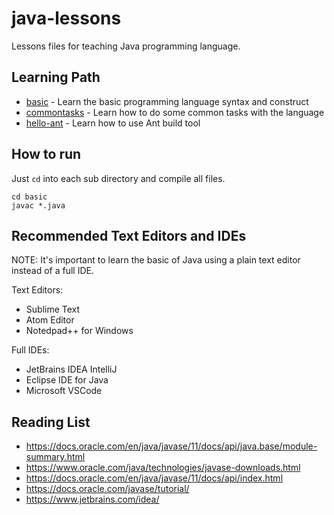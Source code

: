 # java-lessons

Lessons files for teaching Java programming language.

## Learning Path

* [basic](basic) - Learn the basic programming language syntax and construct
* [commontasks](commontasks) - Learn how to do some common tasks with the language
* [hello-ant](hello-ant) - Learn how to use Ant build tool

## How to run

Just `cd` into each sub directory and compile all files.

```
cd basic
javac *.java
```

## Recommended Text Editors and IDEs

NOTE: It's important to learn the basic of Java using a plain text editor instead of a full IDE.

Text Editors:

* Sublime Text
* Atom Editor
* Notedpad++ for Windows

Full IDEs:

* JetBrains IDEA IntelliJ
* Eclipse IDE for Java
* Microsoft VSCode

## Reading List

* https://docs.oracle.com/en/java/javase/11/docs/api/java.base/module-summary.html
* https://www.oracle.com/java/technologies/javase-downloads.html
* https://docs.oracle.com/en/java/javase/11/docs/api/index.html
* https://docs.oracle.com/javase/tutorial/
* https://www.jetbrains.com/idea/
